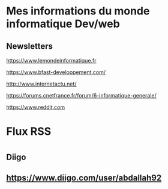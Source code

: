 <h1> Mes informations du monde informatique Dev/web </h1>


<h2>Newsletters</h2>


https://www.lemondeinformatique.fr</a>

https://www.bfast-developpement.com/

http://www.internetactu.net/

https://forums.cnetfrance.fr/forum/6-informatique-generale/

https://www.reddit.com




<h1>Flux RSS<h1>

<h2>Diigo<h2>
  
  https://www.diigo.com/user/abdallah92
  

  







